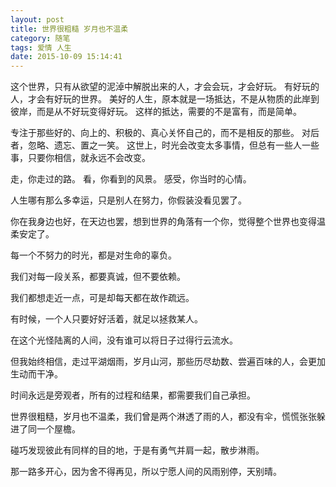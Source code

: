 ```yaml
---
layout: post
title: 世界很粗糙 岁月也不温柔
category: 随笔
tags: 爱情 人生
date: 2015-10-09 15:14:41
---
```


这个世界，只有从欲望的泥淖中解脱出来的人，才会会玩，才会好玩。
有好玩的人，才会有好玩的世界。
美好的人生，原本就是一场抵达，不是从物质的此岸到彼岸，而是从不好玩变得好玩。
这样的抵达，需要的不是富有，而是简单。

专注于那些好的、向上的、积极的、真心关怀自己的，而不是相反的那些。
对后者，忽略、遗忘、置之一笑。
这世上，时光会改变太多事情，但总有一些人一些事，只要你相信，就永远不会改变。

走，你走过的路。
看，你看到的风景。
感受，你当时的心情。

人生哪有那么多幸运，只是别人在努力，你假装没看见罢了。

你在我身边也好，在天边也罢，想到世界的角落有一个你，觉得整个世界也变得温柔安定了。

每一个不努力的时光，都是对生命的辜负。

我们对每一段关系，都要真诚，但不要依赖。

我们都想走近一点，可是却每天都在故作疏远。

有时候，一个人只要好好活着，就足以拯救某人。

在这个光怪陆离的人间，没有谁可以将日子过得行云流水。

但我始终相信，走过平湖烟雨，岁月山河，那些历尽劫数、尝遍百味的人，会更加生动而干净。

时间永远是旁观者，所有的过程和结果，都需要我们自己承担。

世界很粗糙，岁月也不温柔，我们曾是两个淋透了雨的人，都没有伞，慌慌张张躲进了同一个屋檐。

碰巧发现彼此有同样的目的地，于是有勇气并肩一起，散步淋雨。

那一路多开心，因为舍不得再见，所以宁愿人间的风雨别停，天别晴。